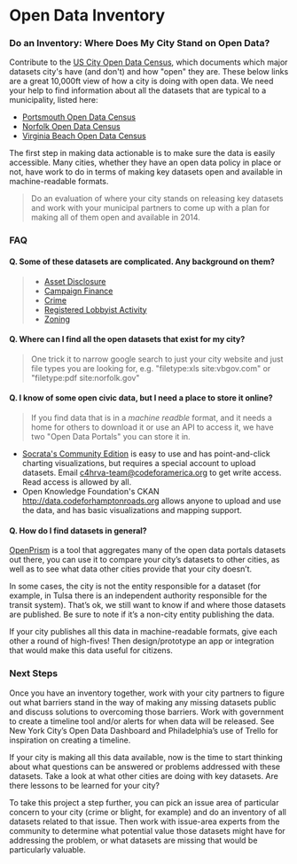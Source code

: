 # Open Data Inventory

### Do an Inventory: Where Does My City Stand on Open Data?

Contribute to the [US City Open Data Census](http://us-city.census.okfn.org/), which documents which major datasets city's have (and don't) and how "open" they are. These below links are a great 10,000ft view of how a city is doing with open data. We need your help to find information about all the datasets that are typical to a municipality, listed here:

 * [Portsmouth Open Data Census](http://us-city.census.okfn.org/place/portsmouthva)
 * [Norfolk Open Data Census](http://us-city.census.okfn.org/place/norfolk)
 * [Virginia Beach Open Data Census](http://us-city.census.okfn.org/place/vabeach)

The first step in making data actionable is to make sure the data is easily accessible. Many cities, whether they have an open data policy in place or not, have work to do in terms of making key datasets open and available in machine-readable formats. 
> Do an evaluation of where your city stands on releasing key datasets and work with your municipal partners to come up with a plan for making all of them open and available in 2014.

### FAQ

#### Q. Some of these datasets are complicated. Any background on them?
> * [Asset Disclosure](https://docs.google.com/document/d/18iLpU0Ljo-rOKN4R_t1kyfTT0vglmbW4CIUgk8E28rA/edit#bookmark=id.3c14e6allgpv)
> * [Campaign Finance](https://docs.google.com/document/d/1VVGUpcyZBR-CB5_b96gT-JDO-G74A84jHXUcPQv_tI0/edit#bookmark=kix.lw0d0b3aoc5o)
> * [Crime](https://docs.google.com/a/sunlightfoundation.com/document/d/1IFHRbKVSlKFpOuTJL1YE2mo5i7qNezlUMi1DHpK27rw/edit#bookmark=kix.sq0rvi1hp8ph)
> * [Registered Lobbyist Activity](https://docs.google.com/document/d/150G2K0PhiSasciqXHdkPI39y77pWe8DqS7EzP_Kfo5A/edit)
> * [Zoning](https://docs.google.com/document/d/1BV4vmAmL9gh9CZkx6u_Ea3WF9VdLC7D6GeLStBcGP04/edit?pli=1#)

#### Q. Where can I find all the open datasets that exist for my city?
> One trick it to narrow google search to just your city website and just file types you are looking for, e.g. "filetype:xls site:vbgov.com" or "filetype:pdf site:norfolk.gov"

#### Q. I know of some open civic data, but I need a place to store it online?
> If you find data that is in a *machine readble* format, and it needs a home for others to download it or use an API to access it, we have two "Open Data Portals" you can store it in.

* [Socrata's Community Edition](https://communities.socrata.com/catalog/code-for-hampton-roads/) is easy to use and has point-and-click charting visualizations, but requires a special account to upload datasets. Email c4hrva-team@codeforamerica.org to get write access. Read access is allowed by all.
* Open Knowledge Foundation's CKAN http://data.codeforhamptonroads.org allows anyone to upload and use the data, and has basic visualizations and mapping support.

#### Q. How do I find datasets in general?

[OpenPrism](http://openprism.thomaslevine.com/) is a tool that aggregates many of the open data portals datasets out there, you can use it to compare your city’s datasets to other cities, as well as to see what data other cities provide that your city doesn’t.

In some cases, the city is not the entity responsible for a dataset (for example, in Tulsa there is an independent authority responsible for the transit system). That’s ok, we still want to know if and where those datasets are published. Be sure to note if it’s a non-city entity publishing the data.

If your city publishes all this data in machine-readable formats, give each other a round of high-fives! Then design/prototype an app or integration that would make this data useful for citizens.

### Next Steps

Once you have an inventory together, work with your city partners to figure out what barriers stand in the way of making any missing datasets public and discuss solutions to overcoming those barriers. Work with government to create a timeline tool and/or alerts for when data will be released. See New York City’s Open Data Dashboard and Philadelphia’s use of Trello for inspiration on creating a timeline.

If your city is making all this data available, now is the time to start thinking about what questions can be answered or problems addressed with these datasets. Take a look at what other cities are doing with key datasets. Are there lessons to be learned for your city?

To take this project a step further, you can pick an issue area of particular concern to your city (crime or blight, for example) and do an inventory of all datasets related to that issue. Then work with issue-area experts from the community to determine what potential value those datasets might have for addressing the problem, or what datasets are missing that would be particularly valuable.
